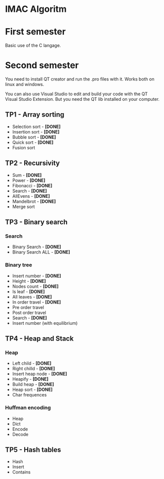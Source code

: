# IMAC Algoritm

# First semester

Basic use of the C langage.

# Second semester

You need to install QT creator and run the .pro files with it. Works both on linux and windows.

You can also use Visual Studio to edit and build your code with the QT Visual Studio Extension. But you need the QT lib installed on your computer.

## TP1 - Array sorting

- Selection sort - **[DONE]**
- Insertion sort - **[DONE]**
- Bubble sort - **[DONE]**
- Quick sort - **[DONE]**
- Fusion sort

## TP2 - Recursivity

- Sum - **[DONE]**
- Power - **[DONE]**
- Fibonacci - **[DONE]**
- Search - **[DONE]**
- AllEvens - **[DONE]**
- Mandelbrot - **[DONE]**
- Merge sort

## TP3 - Binary search

### Search

- Binary Search - **[DONE]**
- Binary Search ALL - **[DONE]**

### Binary tree

- Insert number - **[DONE]**
- Height - **[DONE]**
- Nodes count - **[DONE]**
- Is leaf - **[DONE]**
- All leaves - **[DONE]**
- In order travel - **[DONE]**
- Pre order travel
- Post order travel
- Search - **[DONE]**
- Insert number (with equilibrium)

## TP4 - Heap and Stack

### Heap

- Left child - **[DONE]**
- Right chilld - **[DONE]**
- Insert heap node - **[DONE]**
- Heapify - **[DONE]**
- Build heap - **[DONE]**
- Heap sort - **[DONE]**
- Char frequences

### Huffman encoding

- Heap
- Dict
- Encode
- Decode

## TP5 - Hash tables

- Hash
- Insert
- Contains
